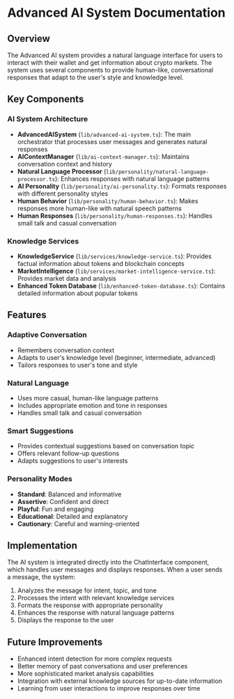 # Advanced AI System Documentation

## Overview

The Advanced AI system provides a natural language interface for users to interact with their wallet and get information about crypto markets. The system uses several components to provide human-like, conversational responses that adapt to the user's style and knowledge level.

## Key Components

### AI System Architecture

- **AdvancedAISystem** (`lib/advanced-ai-system.ts`): The main orchestrator that processes user messages and generates natural responses
- **AIContextManager** (`lib/ai-context-manager.ts`): Maintains conversation context and history
- **Natural Language Processor** (`lib/personality/natural-language-processor.ts`): Enhances responses with natural language patterns
- **AI Personality** (`lib/personality/ai-personality.ts`): Formats responses with different personality styles
- **Human Behavior** (`lib/personality/human-behavior.ts`): Makes responses more human-like with natural speech patterns
- **Human Responses** (`lib/personality/human-responses.ts`): Handles small talk and casual conversation

### Knowledge Services

- **KnowledgeService** (`lib/services/knowledge-service.ts`): Provides factual information about tokens and blockchain concepts
- **MarketIntelligence** (`lib/services/market-intelligence-service.ts`): Provides market data and analysis
- **Enhanced Token Database** (`lib/enhanced-token-database.ts`): Contains detailed information about popular tokens

## Features

### Adaptive Conversation

- Remembers conversation context
- Adapts to user's knowledge level (beginner, intermediate, advanced)
- Tailors responses to user's tone and style

### Natural Language

- Uses more casual, human-like language patterns
- Includes appropriate emotion and tone in responses
- Handles small talk and casual conversation

### Smart Suggestions

- Provides contextual suggestions based on conversation topic
- Offers relevant follow-up questions
- Adapts suggestions to user's interests

### Personality Modes

- **Standard**: Balanced and informative
- **Assertive**: Confident and direct
- **Playful**: Fun and engaging
- **Educational**: Detailed and explanatory
- **Cautionary**: Careful and warning-oriented

## Implementation

The AI system is integrated directly into the ChatInterface component, which handles user messages and displays responses. When a user sends a message, the system:

1. Analyzes the message for intent, topic, and tone
2. Processes the intent with relevant knowledge services
3. Formats the response with appropriate personality
4. Enhances the response with natural language patterns
5. Displays the response to the user

## Future Improvements

- Enhanced intent detection for more complex requests
- Better memory of past conversations and user preferences
- More sophisticated market analysis capabilities
- Integration with external knowledge sources for up-to-date information
- Learning from user interactions to improve responses over time
